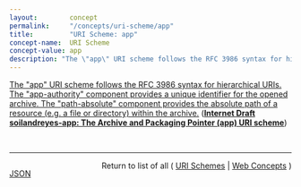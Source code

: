 ```yaml
---
layout:        concept
permalink:     "/concepts/uri-scheme/app"
title:         "URI Scheme: app"
concept-name:  URI Scheme
concept-value: app
description: "The \"app\" URI scheme follows the RFC 3986 syntax for hierarchical URIs. The \"app-authority\" component provides a unique identifier for the opened archive. The \"path-absolute\" component provides the absolute path of a resource (e.g. a file or directory) within the archive."
---
```


[The "app" URI scheme follows the RFC 3986 syntax for hierarchical URIs. The "app-authority" component provides a unique identifier for the opened archive. The "path-absolute" component provides the absolute path of a resource (e.g. a file or directory) within the archive.](http://tools.ietf.org/html/draft-soilandreyes-app#section-2 "Read documentation for URI Scheme &#34;app&#34;") (**[Internet Draft soilandreyes-app: The Archive and Packaging Pointer (app) URI scheme](/specs/IETF/I-D/soilandreyes-app "This Internet-Draft proposes the Archive and Packaging Pointer URI scheme app. app URIs can be used to consume or reference hypermedia resources bundled inside a file archive or an application package, as well as to resolve URIs for archive resources within a programmatic framework. This URI scheme provides mechanisms to generate a unique base URI to represent the root of the archive, so that relative URI references in a bundled resource can be resolved within the archive without having to extract the archive content on the local file system. An app URI can be used for purposes of isolation (e.g. when consuming multiple archives), security constraints (avoiding “climb out” from the archive), or for externally identifying sub-resources referenced by hypermedia formats.")**)

<br/>
<hr/>

<p style="float : left"><a href="./app.json" title="JSON representing this particular Web Concept value">JSON</a></p>
<p style="text-align: right">Return to list of all ( <a href="../uri-scheme/">URI Schemes</a> | <a href="../">Web Concepts</a> )</p>
